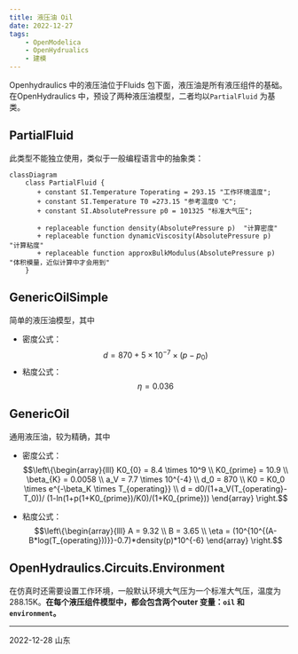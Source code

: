 ```yaml
---
title: 液压油 Oil  
date: 2022-12-27  
tags:   
    - OpenModelica    
    - OpenHydrualics  
    - 建模
---
```


Openhydraulics 中的液压油位于Fluids 包下面，液压油是所有液压组件的基础。在OpenHydraulics 中，预设了两种液压油模型，二者均以`PartialFluid` 为基类。  
<!-- more -->
## PartialFluid  
此类型不能独立使用，类似于一般编程语言中的抽象类：  
```mermaid
classDiagram  
    class PartialFluid {        
       + constant SI.Temperature Toperating = 293.15 "工作环境温度";
       + constant SI.Temperature T0 =273.15 "参考温度0 ℃";
       + constant SI.AbsolutePressure p0 = 101325 "标准大气压";

       + replaceable function density(AbsolutePressure p)  "计算密度"
       + replaceable function dynamicViscosity(AbsolutePressure p)  "计算粘度"
       + replaceable function approxBulkModulus(AbsolutePressure p)  "体积模量，近似计算中才会用到"
    }
```

## GenericOilSimple  
简单的液压油模型，其中  
- 密度公式：  
$$d = 870 + 5 \times 10^{-7} \times (p-p_0)$$  
- 粘度公式：  
$$\eta = 0.036$$

## GenericOil  
通用液压油，较为精确，其中  
- 密度公式：  
$$\left\{\begin{array}{lll}
    K0_{0} = 8.4 \times 10^9  \\  
    K0_{prime} = 10.9  \\  
    \beta_{K} = 0.0058  \\  
    a_V = 7.7 \times 10^{-4}  \\  
    d_0 = 870  \\  
    K0 = K0_0 \times e^{-\beta_K \times T_{operating}}  \\ 
    d = d0/(1+a_V(T_{operating}-T_0))/
         (1-ln(1+p(1+K0_{prime})/K0)/(1+K0_{prime}))
\end{array} \right.$$  

- 粘度公式：  
$$\left\{\begin{array}{lll}
    A = 9.32 \\  
    B = 3.65 \\  
    \eta = (10^{10^{(A-B*log(T_{operating}))}}-0.7)*density(p)*10^{-6}
\end{array} \right.$$  

## OpenHydraulics.Circuits.Environment  
在仿真时还需要设置工作环境，一般默认环境大气压为一个标准大气压，温度为288.15K。**在每个液压组件模型中，都会包含两个outer 变量：`oil` 和`environment`。**

-----
2022-12-28 山东   